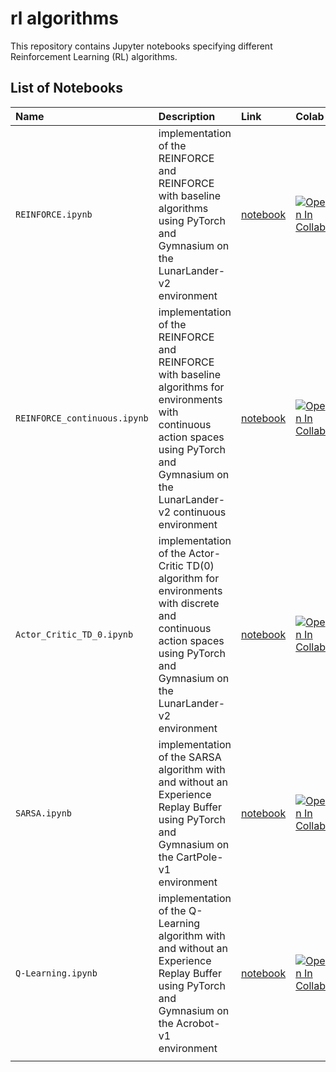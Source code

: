# rl algorithms

This repository contains Jupyter notebooks specifying different Reinforcement Learning (RL) algorithms.

## List of Notebooks

| Name | Description | Link | Colab | NBViewer |
|:-----|:------------|:-----|:------|:---------|
|`REINFORCE.ipynb` | implementation of the REINFORCE and REINFORCE with baseline algorithms using PyTorch and Gymnasium on the LunarLander-v2 environment | [notebook](notebooks/REINFORCE.ipynb)  | [![Open In Collab](https://colab.research.google.com/assets/colab-badge.svg)](https://colab.research.google.com/github/RoyElkabetz/rl_algorithms/blob/main/notebooks/REINFORCE.ipynb)        | [![nbviewer](https://raw.githubusercontent.com/jupyter/design/master/logos/Badges/nbviewer_badge.svg)](https://nbviewer.org/github/RoyElkabetz/rl_algorithms/blob/main/notebooks/REINFORCE.ipynb)|
|`REINFORCE_continuous.ipynb` | implementation of the REINFORCE and REINFORCE with baseline algorithms for environments with continuous action spaces using PyTorch and Gymnasium on the LunarLander-v2 continuous environment | [notebook](notebooks/REINFORCE_continuous.ipynb)  | [![Open In Collab](https://colab.research.google.com/assets/colab-badge.svg)](https://colab.research.google.com/github/RoyElkabetz/rl_algorithms/blob/main/notebooks/REINFORCE_continuous.ipynb)        | [![nbviewer](https://raw.githubusercontent.com/jupyter/design/master/logos/Badges/nbviewer_badge.svg)](https://nbviewer.org/github/RoyElkabetz/rl_algorithms/blob/main/notebooks/REINFORCE_continuous.ipynb)|
|`Actor_Critic_TD_0.ipynb` | implementation of the Actor-Critic TD(0) algorithm for environments with discrete and continuous action spaces using PyTorch and Gymnasium on the LunarLander-v2 environment | [notebook](notebooks/Actor_Critic_TD_0.ipynb)  | [![Open In Collab](https://colab.research.google.com/assets/colab-badge.svg)](https://colab.research.google.com/github/RoyElkabetz/rl_algorithms/blob/main/notebooks/Actor_Critic_TD_0.ipynb)        | [![nbviewer](https://raw.githubusercontent.com/jupyter/design/master/logos/Badges/nbviewer_badge.svg)](https://nbviewer.org/github/RoyElkabetz/rl_algorithms/blob/main/notebooks/Actor_Critic_TD_0.ipynb)|
|`SARSA.ipynb` | implementation of the SARSA algorithm with and without an Experience Replay Buffer using PyTorch and Gymnasium on the CartPole-v1 environment | [notebook](notebooks/SARSA.ipynb)  | [![Open In Collab](https://colab.research.google.com/assets/colab-badge.svg)](https://colab.research.google.com/github/RoyElkabetz/rl_algorithms/blob/main/notebooks/SARSA.ipynb)        | [![nbviewer](https://raw.githubusercontent.com/jupyter/design/master/logos/Badges/nbviewer_badge.svg)](https://nbviewer.org/github/RoyElkabetz/rl_algorithms/blob/main/notebooks/SARSA.ipynb)|
|`Q-Learning.ipynb` | implementation of the Q-Learning algorithm with and without an Experience Replay Buffer using PyTorch and Gymnasium on the Acrobot-v1 environment | [notebook](notebooks/Q-Learning.ipynb)  | [![Open In Collab](https://colab.research.google.com/assets/colab-badge.svg)](https://colab.research.google.com/github/RoyElkabetz/rl_algorithms/blob/main/notebooks/Q-Learning.ipynb)        | [![nbviewer](https://raw.githubusercontent.com/jupyter/design/master/logos/Badges/nbviewer_badge.svg)](https://nbviewer.org/github/RoyElkabetz/rl_algorithms/blob/main/notebooks/Q-Learning.ipynb)|
|   |   |   |   |   |
